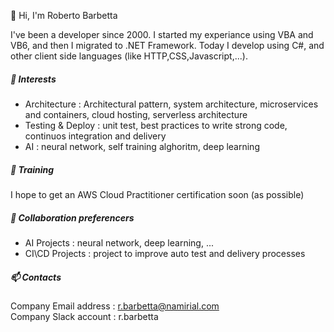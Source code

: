 👋 Hi, I'm Roberto Barbetta

I've been a developer since 2000. I started my experiance using VBA and VB6, and then I migrated to .NET Framework. 
Today I develop using C#, and other client side languages (like HTTP,CSS,Javascript,...).

##### 👀 Interests
- Architecture : Architectural pattern, system architecture, microservices and containers, cloud hosting, serverless architecture
- Testing & Deploy : unit test, best practices to write strong code, continuos integration and delivery
- AI : neural network, self training alghoritm, deep learning

##### 🌱 Training
I hope to get an AWS Cloud Practitioner certification soon (as possible)

##### 💞️ Collaboration preferencers
- AI Projects : neural network, deep learning, ...
- CI\CD Projects : project to improve auto test and delivery processes

##### 📫 Contacts
Company Email address : r.barbetta@namirial.com  
Company Slack account : r.barbetta
